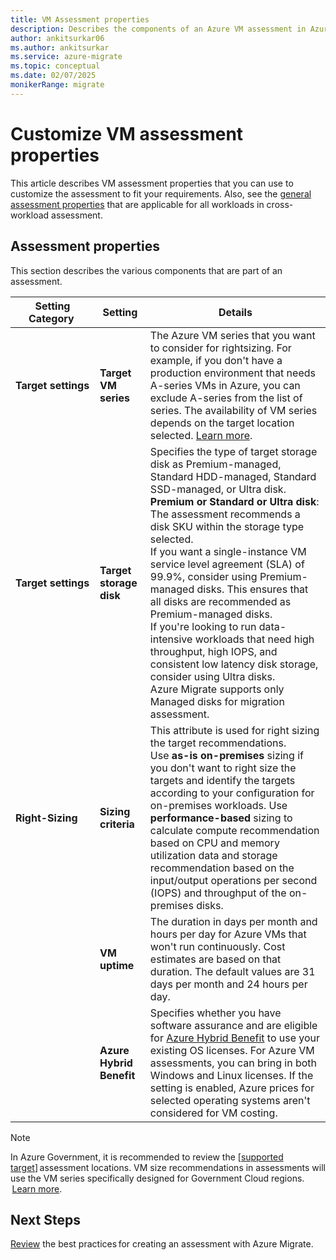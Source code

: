 ```yaml
---
title: VM Assessment properties
description: Describes the components of an Azure VM assessment in Azure Migrate
author: ankitsurkar06
ms.author: ankitsurkar
ms.service: azure-migrate
ms.topic: conceptual
ms.date: 02/07/2025
monikerRange: migrate
---
```


# Customize VM assessment properties 

This article describes VM assessment properties that you can use to customize the assessment to fit your requirements. Also, see the [general assessment properties](assessment-properties.md) that are applicable for all workloads in cross-workload assessment.

## Assessment properties
This section describes the various components that are part of an assessment.

| **Setting Category**  | **Setting** | **Details** |                
|-------------------|---------|--------  |                                                     
| **Target settings**   | **Target VM series**         | The Azure VM series that you want to consider for rightsizing. For example, if you don't have a production environment that needs A-series VMs in Azure, you can exclude A-series from the list of series. The availability of VM series depends on the target location selected. [Learn more](/azure/virtual-machines/sizes/overview?branch=main&branchFallbackFrom=release-migrate-new-structure&tabs=breakdownseries,generalsizelist,computesizelist,memorysizelist,storagesizelist,gpusizelist,fpgasizelist,hpcsizelist). |
| **Target settings**   | **Target storage disk**      | Specifies the type of target storage disk as Premium-managed, Standard HDD-managed, Standard SSD-managed, or Ultra disk. <br> **Premium or Standard or Ultra disk**: The assessment recommends a disk SKU within the storage type selected. <br>If you want a single-instance VM service level agreement (SLA) of 99.9%, consider using Premium-managed disks. This ensures that all disks are recommended as Premium-managed disks. <br> If you're looking to run data-intensive workloads that need high throughput, high IOPS, and consistent low latency disk storage, consider using Ultra disks. <br> Azure Migrate supports only Managed disks for migration assessment.  |
| **Right-Sizing**      | **Sizing criteria**          | This attribute is used for right sizing the target recommendations. <br> Use **as-is on-premises** sizing if you don't want to right size the targets and identify the targets according to your configuration for on-premises workloads. Use **performance-based** sizing to calculate compute recommendation based on CPU and memory utilization data and storage recommendation based on the input/output operations per second (IOPS) and throughput of the on-premises disks.  |
| | **VM uptime** | The duration in days per month and hours per day for Azure VMs that won't run continuously. Cost estimates are based on that duration. The default values are 31 days per month and 24 hours per day. | 
| | **Azure Hybrid Benefit**| Specifies whether you have software assurance and are eligible for [Azure Hybrid Benefit](/pricing/hybrid-benefit/) to use your existing OS licenses. For Azure VM assessments, you can bring in both Windows and Linux licenses. If the setting is enabled, Azure prices for selected operating systems aren't considered for VM costing.  |

> [!Note] 
> In Azure Government, it is recommended to review the [[supported target](supported-geographies.md)] assessment locations. VM size recommendations in assessments will use the VM series specifically designed for Government Cloud regions.  [Learn more](/explore/global-infrastructure/products-by-region/?regions=usgov-non-regional,us-dod-central,us-dod-east,usgov-arizona,usgov-iowa,usgov-texas,usgov-virginia&products=virtual-machines).

## Next Steps
[Review](best-practices-assessment.md) the best practices for creating an assessment with Azure Migrate. 